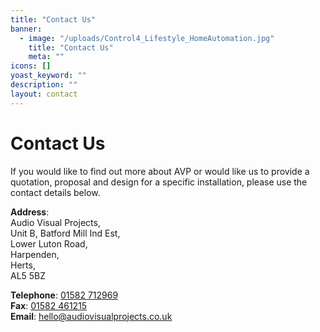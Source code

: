 ```yaml
---
title: "Contact Us"
banner: 
  - image: "/uploads/Control4_Lifestyle_HomeAutomation.jpg"
    title: "Contact Us"
    meta: ""
icons: []
yoast_keyword: ""
description: ""
layout: contact
---
```


# Contact Us

If you would like to find out more about AVP or would like us to provide a quotation, proposal and design for a specific installation, please use the contact details below.

**Address**:<br>
Audio Visual Projects,<br>
Unit B, Batford Mill Ind Est,<br>
Lower Luton Road,<br>
Harpenden,<br>
Herts,<br>
AL5 5BZ

**Telephone**: [01582 712969](tel:01582712969)<br>
**Fax**: [01582 461215](tel:01582461215)<br>
**Email**: [hello@audiovisualprojects.co.uk](mailto:hello@audiovisualprojects.co.uk)<br>
